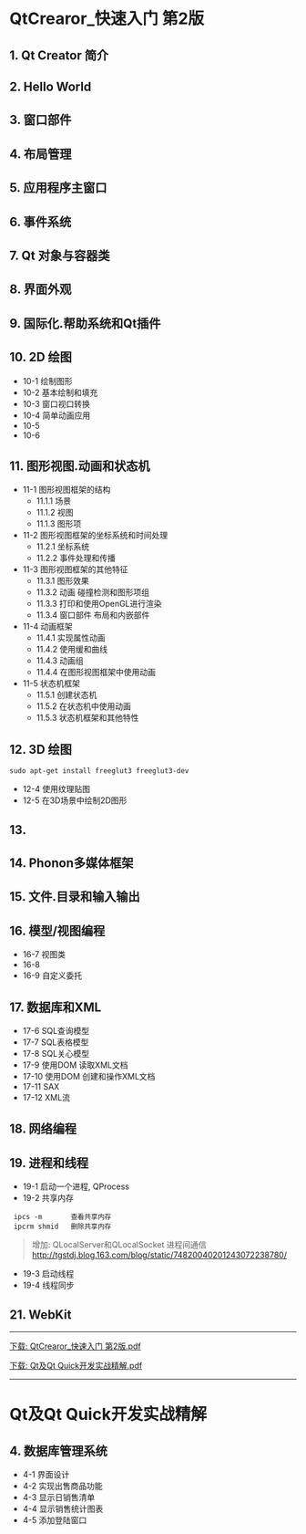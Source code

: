 # QtCrearor_快速入门 第2版

## 1. Qt Creator 简介

## 2. Hello World 

## 3. 窗口部件

## 4. 布局管理

## 5. 应用程序主窗口

## 6. 事件系统

## 7. Qt 对象与容器类

## 8. 界面外观

## 9. 国际化.帮助系统和Qt插件

## 10. 2D 绘图

* 10-1  绘制图形 
* 10-2  基本绘制和填充  
* 10-3  窗口视口转换
* 10-4  简单动画应用
* 10-5  
* 10-6

## 11. 图形视图.动画和状态机
* 11-1  图形视图框架的结构 
	* 11.1.1  场景  
	* 11.1.2  视图
	* 11.1.3  图形项
* 11-2  图形视图框架的坐标系统和时间处理  
	* 11.2.1 坐标系统
	* 11.2.2 事件处理和传播
* 11-3  图形视图框架的其他特征
	* 11.3.1 图形效果
	* 11.3.2 动画 碰撞检测和图形项组
	* 11.3.3 打印和使用OpenGL进行渲染
	* 11.3.4 窗口部件 布局和内嵌部件
* 11-4 动画框架
	* 11.4.1 实现属性动画
	* 11.4.2 使用缓和曲线
	* 11.4.3 动画组
	* 11.4.4 在图形视图框架中使用动画 
* 11-5 状态机框架 
	* 11.5.1 创建状态机
	* 11.5.2 在状态机中使用动画
	* 11.5.3 状态机框架和其他特性

## 12. 3D 绘图  

`sudo apt-get install freeglut3 freeglut3-dev`

* 12-4  使用纹理贴图
* 12-5  在3D场景中绘制2D图形

## 13.   

## 14. Phonon多媒体框架

## 15. 文件.目录和输入输出

## 16. 模型/视图编程 

* 16-7 视图类   
* 16-8  
* 16-9 自定义委托   


## 17. 数据库和XML

* 17-6  SQL查询模型  
* 17-7  SQL表格模型  
* 17-8  SQL关心模型  
* 17-9  使用DOM 读取XML文档  
* 17-10 使用DOM 创建和操作XML文档  
* 17-11 SAX  
* 17-12 XML流  

## 18. 网络编程

## 19. 进程和线程

* 19-1 启动一个进程, QProcess  
* 19-2 共享内存 

```
 ipcs -m       查看共享内存
 ipcrm shmid   删除共享内存
```

> 增加: 
> QLocalServer和QLocalSocket 进程间通信  
> http://tgstdj.blog.163.com/blog/static/74820040201243072238780/


* 19-3  启动线程 
* 19-4  线程同步  

## 21. WebKit

-------------------------------------------------------

[下载:  QtCrearor_快速入门 第2版.pdf](https://pan.baidu.com/s/1geALBb1)  

[下载:  Qt及Qt Quick开发实战精解.pdf](http://download.csdn.net/detail/jxm_csdn/9599343) 

-------------------------------------------------------

# Qt及Qt Quick开发实战精解


## 4. 数据库管理系统
* 4-1  界面设计  
* 4-2  实现出售商品功能  
* 4-3  显示日销售清单  
* 4-4  显示销售统计图表  
* 4-5  添加登陆窗口  

